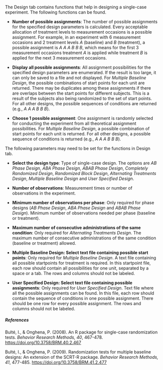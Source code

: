 The Design tab contains functions that help in designing a single-case experiment. The following functions can be found.

* **Number of possible assignments**: The number of possible assignments for the specified design parameters is calculated. Every acceptable allocation of treatment levels to measurement occasions is a possible assignment. For example, in an experiment with 6 measurement occasions and 2 treatment levels *A* (baseline) and *B* (treatment), a possible assignment is *A A A B B B*, which means for the first 3 measurement occasions treatment *A* is applied while treatment *B* is applied for the next 3 measurement occasions.

* **Display all possible assignments**: All assignment possibilities for the specified design parameters are enumerated. If the result is too large, it can only be saved to a file and not displayed. For *Multiple Baseline Design*, the possible combinations of start points for each unit are returned. There may be duplicates among these assignments if there are overlaps between the start points for different subjects. This is a result of the subjects also being randomized to the set of start points. For all other designs, the possible sequences of conditions are returned (e.g., *A A A B B B*). 

* **Choose 1 possible assignment**: One assignment is randomly selected for conducting the experiment from all theoretical assignment possibilities. For *Multiple Baseline Design*, a possible combination of start points for each unit is returned. For all other designs, a possible sequence of conditions is returned (e.g., *A A A B B B*). 

The following parameters may need to be set for the functions in Design tab.

* **Select the design type**: Type of single-case design. The options are *AB Phase Design*, *ABA Phase Design*, *ABAB Phase Design*, *Completely Randomized Design*, *Randomized Block Design*, *Alternating Treatments Design*, *Multiple Baseline Design* and *User Specified Design*.

* **Number of observations**: Measurement times or number of observations in the experiment.

* **Minimum number of observations per phase**: Only required for phase designs (*AB Phase Design*, *ABA Phase Design* and *ABAB Phase Design*). Minimum number of observations needed per phase (baseline or treatment).

* **Maximum number of consecutive administrations of the same condition**: Only required for *Alternating Treatments Design*. The maximum number of consecutive administrations of the same condition (baseline or treatment) allowed.

* **Multiple Baseline Design: Select text file containing possible start points**: Only required for *Multiple Baseline Design*. A text file containing all possible startpoints for treatment is required. In this startpoint file, each row should contain all possibilities for one unit, separated by a space or a tab. The rows and columns should not be labeled.

* **User Specified Design: Select text file containing possible assignments**: Only required for *User Specified Design*. Text file where all the possible assignments can be found. In this file, each row should contain the sequence of conditions in one possible assignment. There should be one row for every possible assignment. The rows and columns should not be labeled.

##### **References**

Bult&eacute;, I., & Onghena, P. (2008). An R package for single-case randomization tests. *Behavior Research Methods, 40*, 467-478. https://doi.org/10.3758/BRM.40.2.467

Bult&eacute;, I., & Onghena, P. (2009). Randomization tests for multiple baseline designs: An extension of the SCRT-R package. *Behavior Research Methods, 41*, 477-485. https://doi.org/10.3758/BRM.41.2.477
